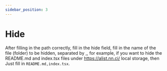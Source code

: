```yaml
---
sidebar_position: 3
---
```


# Hide

After filling in the path correctly, fill in the hide field, fill in the name of the file (folder) to be hidden, separated by ,, for example, if you want to hide the README.md and index.tsx files under https://alist.nn.ci/ local storage, then Just fill in `README.md,index.tsx`.